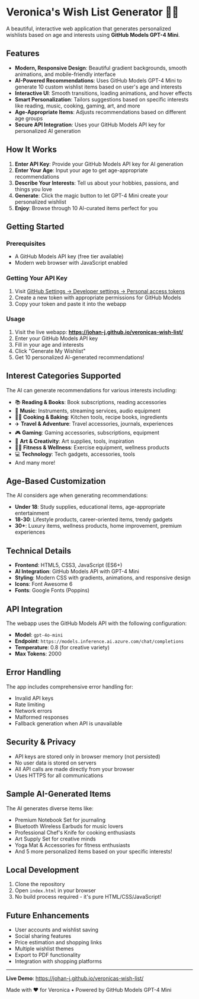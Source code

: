 # Veronica's Wish List Generator 🎁✨

A beautiful, interactive web application that generates personalized wishlists based on age and interests using **GitHub Models GPT-4 Mini**.

## Features

- **Modern, Responsive Design**: Beautiful gradient backgrounds, smooth animations, and mobile-friendly interface
- **AI-Powered Recommendations**: Uses GitHub Models GPT-4 Mini to generate 10 custom wishlist items based on user's age and interests
- **Interactive UI**: Smooth transitions, loading animations, and hover effects
- **Smart Personalization**: Tailors suggestions based on specific interests like reading, music, cooking, gaming, art, and more
- **Age-Appropriate Items**: Adjusts recommendations based on different age groups
- **Secure API Integration**: Uses your GitHub Models API key for personalized AI generation

## How It Works

1. **Enter API Key**: Provide your GitHub Models API key for AI generation
2. **Enter Your Age**: Input your age to get age-appropriate recommendations
3. **Describe Your Interests**: Tell us about your hobbies, passions, and things you love
4. **Generate**: Click the magic button to let GPT-4 Mini create your personalized wishlist
5. **Enjoy**: Browse through 10 AI-curated items perfect for you

## Getting Started

### Prerequisites

- A GitHub Models API key (free tier available)
- Modern web browser with JavaScript enabled

### Getting Your API Key

1. Visit [GitHub Settings → Developer settings → Personal access tokens](https://github.com/settings/tokens)
2. Create a new token with appropriate permissions for GitHub Models
3. Copy your token and paste it into the webapp

### Usage

1. Visit the live webapp: **https://johan-j.github.io/veronicas-wish-list/**
2. Enter your GitHub Models API key
3. Fill in your age and interests
4. Click "Generate My Wishlist"
5. Get 10 personalized AI-generated recommendations!

## Interest Categories Supported

The AI can generate recommendations for various interests including:

- 📚 **Reading & Books**: Book subscriptions, reading accessories
- 🎵 **Music**: Instruments, streaming services, audio equipment
- 👩‍🍳 **Cooking & Baking**: Kitchen tools, recipe books, ingredients
- ✈️ **Travel & Adventure**: Travel accessories, journals, experiences
- 🎮 **Gaming**: Gaming accessories, subscriptions, equipment
- 🎨 **Art & Creativity**: Art supplies, tools, inspiration
- 🧘‍♀️ **Fitness & Wellness**: Exercise equipment, wellness products
- 💻 **Technology**: Tech gadgets, accessories, tools
- And many more!

## Age-Based Customization

The AI considers age when generating recommendations:

- **Under 18**: Study supplies, educational items, age-appropriate entertainment
- **18-30**: Lifestyle products, career-oriented items, trendy gadgets
- **30+**: Luxury items, wellness products, home improvement, premium experiences

## Technical Details

- **Frontend**: HTML5, CSS3, JavaScript (ES6+)
- **AI Integration**: GitHub Models API with GPT-4 Mini
- **Styling**: Modern CSS with gradients, animations, and responsive design
- **Icons**: Font Awesome 6
- **Fonts**: Google Fonts (Poppins)

## API Integration

The webapp uses the GitHub Models API with the following configuration:

- **Model**: `gpt-4o-mini`
- **Endpoint**: `https://models.inference.ai.azure.com/chat/completions`
- **Temperature**: 0.8 (for creative variety)
- **Max Tokens**: 2000

## Error Handling

The app includes comprehensive error handling for:

- Invalid API keys
- Rate limiting
- Network errors
- Malformed responses
- Fallback generation when API is unavailable

## Security & Privacy

- API keys are stored only in browser memory (not persisted)
- No user data is stored on servers
- All API calls are made directly from your browser
- Uses HTTPS for all communications

## Sample AI-Generated Items

The AI generates diverse items like:
- Premium Notebook Set for journaling
- Bluetooth Wireless Earbuds for music lovers
- Professional Chef's Knife for cooking enthusiasts
- Art Supply Set for creative minds
- Yoga Mat & Accessories for fitness enthusiasts
- And 5 more personalized items based on your specific interests!

## Local Development

1. Clone the repository
2. Open `index.html` in your browser
3. No build process required - it's pure HTML/CSS/JavaScript!

## Future Enhancements

- User accounts and wishlist saving
- Social sharing features
- Price estimation and shopping links
- Multiple wishlist themes
- Export to PDF functionality
- Integration with shopping platforms

---

**Live Demo**: https://johan-j.github.io/veronicas-wish-list/

Made with ❤️ for Veronica • Powered by GitHub Models GPT-4 Mini